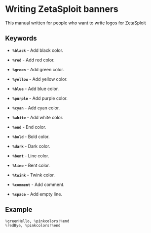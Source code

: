 # Writing ZetaSploit banners

This manual written for people who want to write logos for ZetaSploit

## Keywords

* **`%black`** - Add black color.
* **`%red`** - Add red color.
* **`%green`** - Add green color.
* **`%yellow`** - Add yellow color.
* **`%blue`** - Add blue color.
* **`%purple`** - Add purple color.
* **`%cyan`** - Add cyan color.
* **`%white`** - Add white color.

* **`%end`** - End color.
* **`%bold`** - Bold color.
* **`%dark`** - Dark color.
* **`%bent`** - Line color.
* **`%line`** - Bent color.
* **`%twink`** - Twink color.

* **`%comment`** - Add comment.
* **`%space`** - Add empty line.

## Example

```python
%greenHello, %pinkcolors!%end
%redBye, %pinkcolors!%end
```
